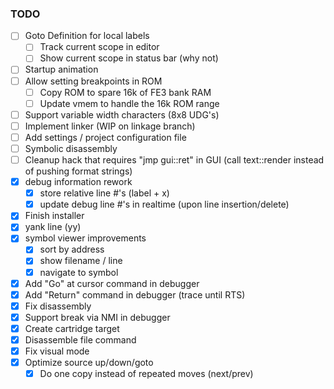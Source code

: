 ### TODO
- [ ] Goto Definition for local labels
  - [ ] Track current scope in editor
  - [ ] Show current scope in status bar (why not)
- [ ] Startup animation
- [ ] Allow setting breakpoints in ROM
  - [ ] Copy ROM to spare 16k of FE3 bank RAM
  - [ ] Update vmem to handle the 16k ROM range
- [ ] Support variable width characters (8x8 UDG's)
- [ ] Implement linker (WIP on linkage branch)
- [ ] Add settings / project configuration file
- [ ] Symbolic disassembly
- [ ] Cleanup hack that requires "jmp gui::ret" in GUI (call text::render instead of pushing format strings)
- [x] debug information rework
  - [x] store relative line #'s (label + x)
  - [x] update debug line #'s in realtime (upon line insertion/delete)
- [x] Finish installer
- [x] yank line (yy)
- [x] symbol viewer improvements
  - [x] sort by address
  - [x] show filename / line
  - [x] navigate to symbol
- [x] Add "Go" at cursor command in debugger
- [x] Add "Return" command in debugger (trace until RTS)
- [x] Fix disassembly
- [x] Support break via NMI in debugger
- [x] Create cartridge target
- [x] Disassemble file command
- [x] Fix visual mode
- [x] Optimize source up/down/goto
  - [x] Do one copy instead of repeated moves (next/prev)
